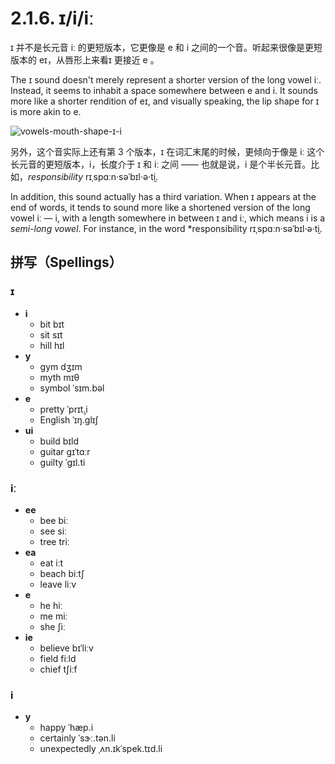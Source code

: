 # 2.1.6. <span class="pho">ɪ</span>/<span class="pho">i</span>/<span class="pho">iː</span>

<span class="pho">ɪ</span> 并不是长元音 <span class="pho">iː</span> 的更短版本，它更像是 <span class="pho">e</span> 和 <span class="pho">i</span> 之间的一个音。听起来很像是更短版本的 <span class="pho">eɪ</span>，从唇形上来看<span class="pho">ɪ</span> 更接近 <span class="pho">e</span> 。

The <span class="pho">ɪ</span> sound doesn't merely represent a shorter version of the long vowel <span class="pho">iː</span>. Instead, it seems to inhabit a space somewhere between <span class="pho">e</span> and <span class="pho">i</span>. It sounds more like a shorter rendition of <span class="pho">eɪ</span>, and visually speaking, the lip shape for <span class="pho">ɪ</span> is more akin to <span class="pho">e</span>.

![vowels-mouth-shape-ɪ-i](/images/vowels-mouth-shape-ɪ-i.svg)

另外，这个音实际上还有第 3 个版本，<span class="pho">ɪ</span> 在词汇末尾的时候，更倾向于像是 <span class="pho">iː</span> 这个长元音的更短版本，<span class="pho">i</span>，长度介于 <span class="pho">ɪ</span> 和 <span class="pho">iː</span> 之间 —— 也就是说，<span class="pho">i</span> 是个半长元音。比如，*responsibility* <span class="pho alt">rɪˌspɑːn·səˈbɪl·ə·t̬i</span><span class="speak-word-inline" data-audio-us-male="/audios/us/responsibility-us-male.mp3" data-audio-us-female="/audios/us/responsibility-us-female.mp3"></span>.

In addition, this sound actually has a third variation. When <span class="pho">ɪ</span> appears at the end of words, it tends to sound more like a shortened version of the long vowel <span class="pho">iː</span> — <span class="pho">i</span>, with a length somewhere in between <span class="pho">ɪ</span> and <span class="pho">iː</span>, which means <span class="pho">i</span> is a *semi-long vowel*. For instance, in the word *responsibility <span class="pho alt">rɪˌspɑːn·səˈbɪl·ə·t̬i</span><span class="speak-word-inline" data-audio-us-male="/audios/us/responsibility-us-male.mp3" data-audio-us-female="/audios/us/responsibility-us-female.mp3"></span>.

## 拼写（Spellings）

### <span class="pho">ɪ</span>

* **i**
	- bit <span class="pho alt">bɪt</span> <span class="speak-word-inline" data-audio-us-male="/audios/us/bit-us-male.mp3" data-audio-us-female="/audios/us/bit-us-female.mp3"></span>
 	- sit <span class="pho alt">sɪt</span> <span class="speak-word-inline" data-audio-us-male="/audios/us/sit-us-male.mp3" data-audio-us-female="/audios/us/sit-us-female.mp3"></span>
 	- hill <span class="pho alt">hɪl</span> <span class="speak-word-inline" data-audio-us-male="/audios/us/hill-us-male.mp3" data-audio-us-female="/audios/us/hill-us-female.mp3"></span>
* **y**
	- gym <span class="pho alt">dʒɪm</span> <span class="speak-word-inline" data-audio-us-male="/audios/us/gym-us-male.mp3" data-audio-us-female="/audios/us/gym-us-female.mp3"></span>
 	- myth <span class="pho alt">mɪθ</span> <span class="speak-word-inline" data-audio-us-male="/audios/us/myth-us-male.mp3" data-audio-us-female="/audios/us/myth-us-female.mp3"></span>
 	- symbol <span class="pho alt">ˈsɪm.bəl</span> <span class="speak-word-inline" data-audio-us-male="/audios/us/symbol-us-male.mp3" data-audio-us-female="/audios/us/symbol-us-female.mp3"></span>
* **e**
	- pretty <span class="pho alt">ˈprɪt̬.i</span> <span class="speak-word-inline" data-audio-us-male="/audios/us/pretty-us-male.mp3" data-audio-us-female="/audios/us/pretty-us-female.mp3"></span>
 	- English <span class="pho alt">ˈɪŋ.ɡlɪʃ</span> <span class="speak-word-inline" data-audio-us-male="/audios/us/English-us-male.mp3" data-audio-us-female="/audios/us/English-us-female.mp3"></span>
* **ui**
	- build <span class="pho alt">bɪld</span> <span class="speak-word-inline" data-audio-us-male="/audios/us/build-us-male.mp3" data-audio-us-female="/audios/us/build-us-female.mp3"></span>
 	- guitar <span class="pho alt">ɡɪˈtɑːr</span> <span class="speak-word-inline" data-audio-us-male="/audios/us/guitar-us-male.mp3" data-audio-us-female="/audios/us/guitar-us-female.mp3"></span>
 	- guilty <span class="pho alt">ˈɡɪl.ti</span> <span class="speak-word-inline" data-audio-us-male="/audios/us/guilty-us-male.mp3" data-audio-us-female="/audios/us/guilty-us-female.mp3"></span>

### <span class="pho">iː</span>

* **ee**
	- bee <span class="pho alt">biː</span> <span class="speak-word-inline" data-audio-us-male="/audios/us/bee-us-male.mp3" data-audio-us-female="/audios/us/bee-us-female.mp3"></span>
 	- see <span class="pho alt">siː</span> <span class="speak-word-inline" data-audio-us-male="/audios/us/see-us-male.mp3" data-audio-us-female="/audios/us/see-us-female.mp3"></span>
 	- tree <span class="pho alt">triː</span> <span class="speak-word-inline" data-audio-us-male="/audios/us/tree-us-male.mp3" data-audio-us-female="/audios/us/tree-us-female.mp3"></span>
* **ea**
	- eat <span class="pho alt">iːt</span> <span class="speak-word-inline" data-audio-us-male="/audios/us/eat-us-male.mp3" data-audio-us-female="/audios/us/eat-us-female.mp3"></span>
 	- beach <span class="pho alt">biːtʃ</span> <span class="speak-word-inline" data-audio-us-male="/audios/us/beach-us-male.mp3" data-audio-us-female="/audios/us/beach-us-female.mp3"></span>
 	- leave <span class="pho alt">liːv</span> <span class="speak-word-inline" data-audio-us-male="/audios/us/leave-us-male.mp3" data-audio-us-female="/audios/us/leave-us-female.mp3"></span>
* **e**
	- he <span class="pho alt">hiː</span> <span class="speak-word-inline" data-audio-us-male="/audios/us/he-us-male.mp3" data-audio-us-female="/audios/us/he-us-female.mp3"></span>
 	- me <span class="pho alt">miː</span> <span class="speak-word-inline" data-audio-us-male="/audios/us/me-us-male.mp3" data-audio-us-female="/audios/us/me-us-female.mp3"></span>
    - she <span class="pho alt">ʃiː</span> <span class="speak-word-inline" data-audio-us-male="/audios/us/she-us-male.mp3" data-audio-us-female="/audios/us/she-us-female.mp3"></span>
* **ie**
	- believe <span class="pho alt">bɪˈliːv</span> <span class="speak-word-inline" data-audio-us-male="/audios/us/believe-us-male.mp3" data-audio-us-female="/audios/us/believe-us-female.mp3"></span>
 	- field <span class="pho alt">fiːld</span> <span class="speak-word-inline" data-audio-us-male="/audios/us/field-us-male.mp3" data-audio-us-female="/audios/us/field-us-female.mp3"></span>
 	- chief <span class="pho alt">tʃiːf</span> <span class="speak-word-inline" data-audio-us-male="/audios/us/chief-us-male.mp3" data-audio-us-female="/audios/us/chief-us-female.mp3"></span>

### <span class="pho">i</span>

* **y**
	- happy <span class="pho alt">ˈhæp.i</span> <span class="speak-word-inline" data-audio-us-male="/audios/us/happy-us-male.mp3" data-audio-us-female="/audios/us/happy-us-female.mp3"></span>
 	- certainly <span class="pho alt">ˈsɝː.tən.li</span> <span class="speak-word-inline" data-audio-us-male="/audios/us/certainly-us-male.mp3" data-audio-us-female="/audios/us/certainly-us-female.mp3"></span>
 	- unexpectedly <span class="pho alt">ˌʌn.ɪkˈspek.tɪd.li</span> <span class="speak-word-inline" data-audio-us-male="/audios/us/unexpectedly-us-male.mp3" data-audio-us-female="/audios/us/unexpectedly-us-female.mp3"></span>

